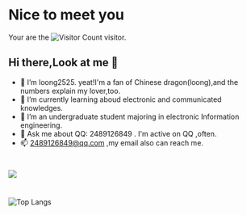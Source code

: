 # Nice to meet you
Your are the ![Visitor Count](https://profile-counter.glitch.me/loong2525/count.svg) visitor.

## Hi there,Look at me 👋

*  🔭 I’m loong2525. 
  yeat!I'm a fan of Chinese dragon(loong),and the numbers explain my lover,too.
* 🌱 I’m currently learning aboud electronic and communicated knowledges.
* 👯 I’m an undergraduate student majoring in electronic Information engineering.
* 💬 Ask me about QQ: 2489126849 . I'm active on QQ ,often.
* 📫 2489126849@qq.com ,my email also can reach me.

# 
![](https://github-readme-stats.vercel.app/api?username=loong2525&show_icons=true&theme=transparent)

#
![Top Langs](https://github-readme-stats.vercel.app/api/top-langs/?username=loong2525&layout=compact&theme=tokyonight)
#




